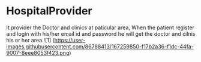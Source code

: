 # HospitalProvider
It provider the Doctor and clinics at paticular area,
When the patient register and login with his/her email id and password he will get the doctor and cilnis his or her area.![1]
(https://user-images.githubusercontent.com/86788413/167259850-f17b2a36-f1dc-44fa-9007-8eee8053f423.png)


